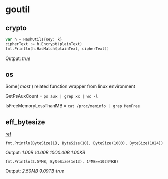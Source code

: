 goutil
======

## crypto
``` go
var h = HashUtils{Key: k}
cipherText := h.Encrypt(plainText)
fmt.Println(h.HasMatch(plainText, cipherText))
```

Output: _true_

## os
Some( _most_ ) related function wrapper from linux environment

GetPsAuxCount = ```ps aux | grep xx | wc -l```

IsFreeMemoryLessThanMB = ```cat /proc/meminfo | grep MemFree```

## eff_bytesize
[ref](http://golang.org/doc/progs/eff_bytesize.go)

```fmt.Println(ByteSize(1), ByteSize(10), ByteSize(1000), ByteSize(1024))```

Output: _1.00B 10.00B 1000.00B 1.00KB_

```fmt.Println(2.5*MB, ByteSize(1e13), 1*MB==1024*KB)```

Output: _2.50MB 9.09TB true_

